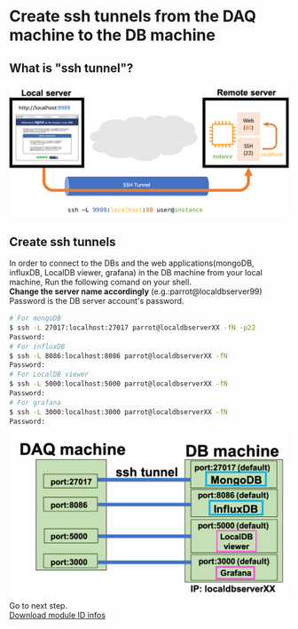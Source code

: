 # Create ssh tunnels from the DAQ machine to the DB machine

## What is "ssh tunnel"?

![ssh tunnel](../images/qc-flow/ssh_tunnel.png)

## Create ssh tunnels
In order to connect to the DBs and the web applications(mongoDB, influxDB, LocalDB viewer, grafana) in the DB machine from your local machine, Run the following comand on your shell.<br>
**Change the server name accordingly** (e.g.:parrot@localdbserver99)<br>
Password is the DB server account's password.

```bash
# For mongoDB
$ ssh -L 27017:localhost:27017 parrot@localdbserverXX -fN -p22
Password:
# For influxDB
$ ssh -L 8086:localhost:8086 parrot@localdbserverXX -fN
Password:
# For LocalDB viewer
$ ssh -L 5000:localhost:5000 parrot@localdbserverXX -fN
Password:
# For grafana
$ ssh -L 3000:localhost:3000 parrot@localdbserverXX -fN
Password:
```
![Create ssh tunnel](../images/qc-flow/sshtunnel_to_remote.png)
Go to next step.<br>
[Download module ID infos](download_itkpd.md)<br>
